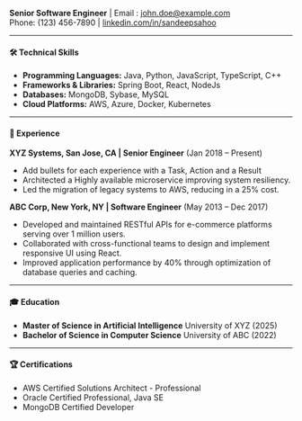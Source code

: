 **Senior Software Engineer** | Email : john.doe@example.com  
Phone: (123) 456-7890         | [linkedin.com/in/sandeepsahoo](https://linkedin.com/in/sandeepsahoo)

---
#### 🛠 **Technical Skills**

- **Programming Languages:** Java, Python, JavaScript, TypeScript, C++
- **Frameworks & Libraries:** Spring Boot, React, NodeJs 
- **Databases:** MongoDB, Sybase, MySQL
- **Cloud Platforms:** AWS, Azure, Docker, Kubernetes

---
#### 💼 **Experience**
**XYZ Systems, San Jose, CA | Senior Engineer** (Jan 2018 – Present)
- Add bullets for each experience with a Task, Action and a Result
- Architected a Highly available microservice improving system resiliency.
- Led the migration of legacy systems to AWS, reducing in a 25% cost.

**ABC Corp, New York, NY | Software Engineer** (May 2013 – Dec 2017) 
- Developed and maintained RESTful APIs for e-commerce platforms serving over 1 million users.
- Collaborated with cross-functional teams to design and implement responsive UI using React.
- Improved application performance by 40% through optimization of database queries and caching.

---
#### 🎓 **Education**

- **Master of Science in Artificial Intelligence** University of XYZ (2025)
- **Bachelor of Science in Computer Science** University of ABC (2022)

---
#### 🏆 **Certifications**

- AWS Certified Solutions Architect - Professional
- Oracle Certified Professional, Java SE
- MongoDB Certified Developer
